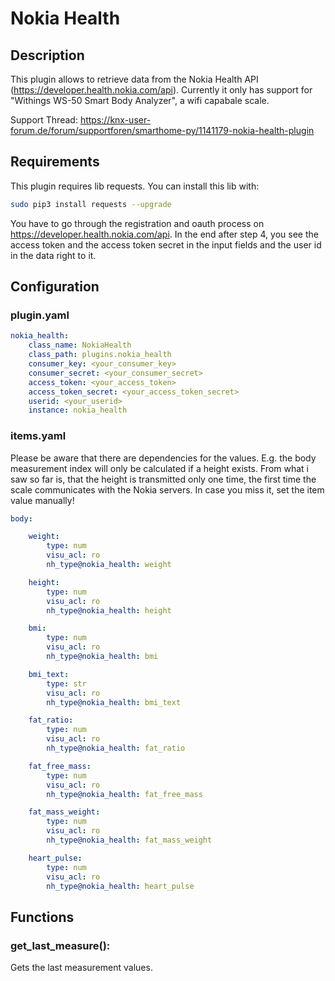# Nokia Health

## Description

This plugin allows to retrieve data from the Nokia Health API (https://developer.health.nokia.com/api). Currently it 
only has support for "Withings WS-50 Smart Body Analyzer", a wifi capabale scale.

Support Thread: https://knx-user-forum.de/forum/supportforen/smarthome-py/1141179-nokia-health-plugin

## Requirements

This plugin requires lib requests. You can install this lib with: 

```bash
sudo pip3 install requests --upgrade
```

You have to go through the registration and oauth process on https://developer.health.nokia.com/api.
In the end after step 4, you see the access token and the access token secret in the input fields and the user id in the data right to it.

## Configuration

### plugin.yaml
```yaml
nokia_health:
    class_name: NokiaHealth
    class_path: plugins.nokia_health
    consumer_key: <your_consumer_key>
    consumer_secret: <your_consumer_secret>
    access_token: <your_access_token>
    access_token_secret: <your_access_token_secret>
    userid: <your_userid>
    instance: nokia_health
```

### items.yaml

Please be aware that there are dependencies for the values. E.g. the body measurement index will only be calculated if a
height exists. From what i saw so far is, that the height is transmitted only one time, the first time the scale 
communicates with the Nokia servers. In case you miss it, set the item value manually!

```yaml
body:

    weight:
        type: num
        visu_acl: ro
        nh_type@nokia_health: weight

    height:
        type: num
        visu_acl: ro
        nh_type@nokia_health: height

    bmi:
        type: num
        visu_acl: ro
        nh_type@nokia_health: bmi

    bmi_text:
        type: str
        visu_acl: ro
        nh_type@nokia_health: bmi_text

    fat_ratio:
        type: num
        visu_acl: ro
        nh_type@nokia_health: fat_ratio

    fat_free_mass:
        type: num
        visu_acl: ro
        nh_type@nokia_health: fat_free_mass

    fat_mass_weight:
        type: num
        visu_acl: ro
        nh_type@nokia_health: fat_mass_weight

    heart_pulse:
        type: num
        visu_acl: ro
        nh_type@nokia_health: heart_pulse
```

## Functions

### get_last_measure():
Gets the last measurement values.